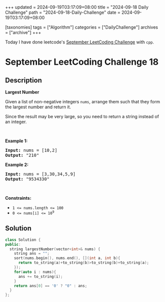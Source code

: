 +++
updated = 2024-09-19T03:17:09+08:00
title = "2024-09-18 Daily Challenge"
path = "2024-09-18-Daily-Challenge"
date = 2024-09-19T03:17:09+08:00

[taxonomies]
tags = ["Algorithm"]
categories = ["DailyChallenge"]
archives = ["archive"]
+++

Today I have done leetcode's [September LeetCoding Challenge](https://leetcode.com/problems/largest-number/) with `cpp`.

<!-- more -->

# September LeetCoding Challenge 18

## Description

**Largest Number**

<p>Given a list of non-negative integers <code>nums</code>, arrange them such that they form the largest number and return it.</p>

<p>Since the result may be very large, so you need to return a string instead of an integer.</p>

<p>&nbsp;</p>
<p><strong class="example">Example 1:</strong></p>

<pre>
<strong>Input:</strong> nums = [10,2]
<strong>Output:</strong> &quot;210&quot;
</pre>

<p><strong class="example">Example 2:</strong></p>

<pre>
<strong>Input:</strong> nums = [3,30,34,5,9]
<strong>Output:</strong> &quot;9534330&quot;
</pre>

<p>&nbsp;</p>
<p><strong>Constraints:</strong></p>

<ul>
	<li><code>1 &lt;= nums.length &lt;= 100</code></li>
	<li><code>0 &lt;= nums[i] &lt;= 10<sup>9</sup></code></li>
</ul>


## Solution

``` cpp
class Solution {
public:
  string largestNumber(vector<int>& nums) {
    string ans = "";
    sort(nums.begin(), nums.end(), [](int a, int b){
      return to_string(a)+to_string(b)>to_string(b)+to_string(a);
    });
    for(auto i : nums){
      ans += to_string(i);
    }
    return ans[0] == '0' ? "0" : ans;
  }
};
```
